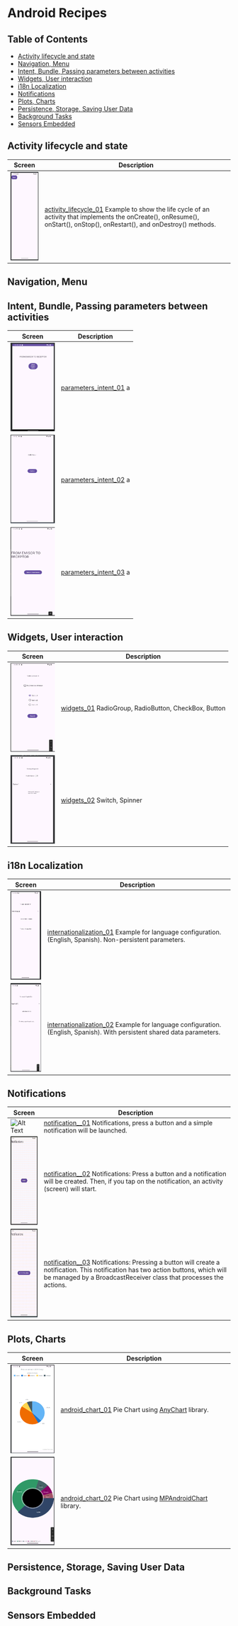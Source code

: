 # Android Recipes

## Table of Contents

- [Activity lifecycle and state](#activity-lifecycle-and-state)
- [Navigation, Menu](#navigation-menu)
- [Intent, Bundle, Passing parameters between activities](#intent-bundle-passing-parameters-between-activities)
- [Widgets, User interaction](#widgets-user-interaction)
- [i18n Localization](#i18n-localization)
- [Notifications](#notifications)
- [Plots, Charts](#plots-charts)
- [Persistence, Storage, Saving User Data](#persistence-storage-saving-user-data)
- [Background Tasks](#background-tasks)
- [Sensors Embedded](#sensors-embedded)

## Activity lifecycle and state
| Screen                                                                                                                                                                   | Description                                                                                                    |   
|--------------------------------------------------------------------------------------------------------------------------------------------------------------------------|----------------------------------------------------------------------------------------------------------------|
| <img src="https://github.com/juancarlosmiranda/android_recipes/blob/main/activity_lifecycle_01/images/activity_lifecycle_01.png" alt="Alt Text" width="100" height="200">  | [activity_lifecycle_01](https://github.com/juancarlosmiranda/android_recipes/tree/main/activity_lifecycle_01) Example to show the life cycle of an activity that implements the onCreate(), onResume(), onStart(), onStop(), onRestart(), and onDestroy() methods.  |

## Navigation, Menu


## Intent, Bundle, Passing parameters between activities
| Screen                                                                                                                                                                   | Description                                                                                                    |   
|--------------------------------------------------------------------------------------------------------------------------------------------------------------------------|----------------------------------------------------------------------------------------------------------------|
| <img src="https://github.com/juancarlosmiranda/android_recipes/blob/main/parameters_intent_01/images/parameters_intent_01.png" alt="Alt Text" width="100" height="200">  | [parameters_intent_01](https://github.com/juancarlosmiranda/android_recipes/tree/main/parameters_intent_01) a  |
| <img src="https://github.com/juancarlosmiranda/android_recipes/blob/main/parameters_intent_02/images/parameters_intent_02.png" alt="Alt Text" width="100" height="200">  | [parameters_intent_02](https://github.com/juancarlosmiranda/android_recipes/tree/main/parameters_intent_02) a  |
| <img src="https://github.com/juancarlosmiranda/android_recipes/blob/main/parameters_intent_03/images/parameters_intent_03.png" alt="Alt Text" width="100" height="200"> | [parameters_intent_03](https://github.com/juancarlosmiranda/android_recipes/tree/main/parameters_intent_03) a |


## Widgets, User interaction
| Screen                                                                                                                                              | Description                                                                                                                       |   
|-----------------------------------------------------------------------------------------------------------------------------------------------------|-----------------------------------------------------------------------------------------------------------------------------------|
| <img src="https://github.com/juancarlosmiranda/android_recipes/blob/main/widgets_01/images/widgets_01.png" alt="Alt Text" width="100" height="200"> | [widgets_01](https://github.com/juancarlosmiranda/android_recipes/tree/main/widgets_01) RadioGroup, RadioButton, CheckBox, Button |
| <img src="https://github.com/juancarlosmiranda/android_recipes/blob/main/widgets_02/images/widgets_02.png" alt="Alt Text" width="100" height="200"> | [widgets_02](https://github.com/juancarlosmiranda/android_recipes/tree/main/widgets_02) Switch, Spinner                           |


## i18n Localization
| Screen                                                                                                                                                                         | Description                                                                                                                                                                                                        |   
|--------------------------------------------------------------------------------------------------------------------------------------------------------------------------------|--------------------------------------------------------------------------------------------------------------------------------------------------------------------------------------------------------------------|
| <img src="https://github.com/juancarlosmiranda/android_recipes/blob/main/internationalization_01/images/internationalization_01.png" alt="Alt Text" width="100" height="200">  | [internationalization_01](https://github.com/juancarlosmiranda/android_recipes/tree/main/internationalization_01) Example for language configuration. (English, Spanish). Non-persistent parameters.               |
| <img src="https://github.com/juancarlosmiranda/android_recipes/blob/main/internationalization_02/images/internationalization_02.png" alt="Alt Text" width="100" height="200"> | [internationalization_02](https://github.com/juancarlosmiranda/android_recipes/tree/main/internationalization_02) Example for language configuration. (English, Spanish). With persistent shared data parameters. |


## Notifications
| Screen                                                                                                                                                         | Description                                                                                                                                                                                                                                                |   
|----------------------------------------------------------------------------------------------------------------------------------------------------------------|------------------------------------------------------------------------------------------------------------------------------------------------------------------------------------------------------------------------------------------------------------|
| <img src="https://github.com/juancarlosmiranda/android_recipes/blob/main/notification_01/images/notification_01.gif" alt="Alt Text" width="100" height="200">  | [notification__01](https://github.com/juancarlosmiranda/android_recipes/tree/main/notification_01) Notifications, press a button and a simple notification will be launched.                                                                               |
| <img src="https://github.com/juancarlosmiranda/android_recipes/blob/main/notification_02/images/notification_02.gif" alt="Alt Text" width="100" height="200">  | [notification__02](https://github.com/juancarlosmiranda/android_recipes/tree/main/notification_02) Notifications: Press a button and a notification will be created. Then, if you tap on the notification, an activity (screen) will start.                |
| <img src="https://github.com/juancarlosmiranda/android_recipes/blob/main/notification_03/images/notification_03.gif" alt="Alt Text" width="100" height="200"> | [notification__03](https://github.com/juancarlosmiranda/android_recipes/tree/main/notification_03) Notifications: Pressing a button will create a notification. This notification has two action buttons, which will be managed by a BroadcastReceiver class that processes the actions. |


## Plots, Charts
| Screen                                                                                                                                                                                          | Description                                                                                                                                                                              |   
|-------------------------------------------------------------------------------------------------------------------------------------------------------------------------------------------------|------------------------------------------------------------------------------------------------------------------------------------------------------------------------------------------|
| <img src="https://github.com/juancarlosmiranda/android_recipes/blob/main/android_chart_01/images/android_chart_01.png" alt="Alt Text" width="100" height="200">                                | [android_chart_01](https://github.com/juancarlosmiranda/android_recipes/tree/main/android_chart_01) Pie Chart using [AnyChart](https://www.anychart.com/technical-integrations/samples/android-charts/) library.       |
| <img src="https://github.com/juancarlosmiranda/android_recipes/blob/main/android_chart_02/images/android_chart_02.png" alt="Alt Text" width="100" height="200"> | [android_chart_02](https://github.com/juancarlosmiranda/android_recipes/tree/main/android_chart_02) Pie Chart using [MPAndroidChart](https://github.com/PhilJay/MPAndroidChart/) library. |


## Persistence, Storage, Saving User Data

## Background Tasks

## Sensors Embedded
